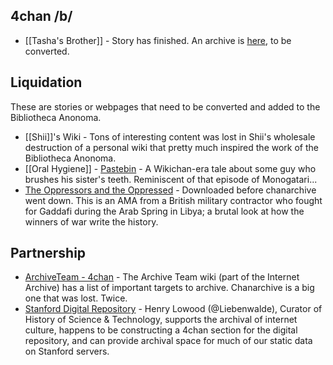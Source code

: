 ## 4chan /b/

* [[Tasha's Brother]] - Story has finished. An archive is [here](https://jumpshare.com/b/Yx5JQp8LQO5TrlegPXMg), to be converted.

## Liquidation

These are stories or webpages that need to be converted and added to the Bibliotheca Anonoma.

* [[Shii]]'s Wiki - Tons of interesting content was lost in Shii's wholesale destruction of a personal wiki that pretty much inspired the work of the Bibliotheca Anonoma.
* [[Oral Hygiene]] - [Pastebin](http://pastebin.com/Gt47E4Nr) - A Wikichan-era tale about some guy who brushes his sister's teeth. Reminiscent of that episode of Monogatari...
* [The Oppressors and the Oppressed](https://drive.google.com/file/d/0B7WYx7u6HJh_NXBrSEoyTHcxcW8/edit?usp=sharing) - Downloaded before chanarchive went down. This is an AMA from a British military contractor who fought for Gaddafi during the Arab Spring in Libya; a brutal look at how the winners of war write the history.

## Partnership

* [ArchiveTeam - 4chan](http://www.archiveteam.org/index.php?title=4chan) - The Archive Team wiki (part of the Internet Archive) has a list of important targets to archive. Chanarchive is a big one that was lost. Twice.
* [Stanford Digital Repository](http://purl.stanford.edu/tf565pz4260) - Henry Lowood (@Liebenwalde), Curator of History of Science & Technology, supports the archival of internet culture, happens to be constructing a 4chan section for the digital repository, and can provide archival space for much of our static data on Stanford servers.
